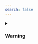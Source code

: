 ```yaml
---
search: false
---
```


<details class="custom-block collapse details">
<summary class="collapsible-header">
	
### Warning

</summary>
<DemoContainer>
	<MButton label="Warning" severity="warning" />
	<MButton label="Warning" variant="text" severity="warning" />
	<MButton label="Warning" variant="outlined" severity="warning" />
	<MButton label="Warning" severity="warning" rounded />
	<MButton label="Warning" variant="text" severity="warning" rounded />
	<MButton label="Warning" variant="outlined" severity="warning" rounded />
</DemoContainer>

::: code-group

```vue [Composition API]
<template>
	<MButton label="Warning" severity="warning" />
	<MButton label="Warning" variant="text" severity="warning" />
	<MButton label="Warning" variant="outlined" severity="warning" />
	<MButton label="Warning" severity="warning" rounded />
	<MButton label="Warning" variant="text" severity="warning" rounded />
	<MButton label="Warning" variant="outlined" severity="warning" rounded />
</template>
```

```vue [Options API]
<template>
	<MButton label="Warning" severity="warning" />
	<MButton label="Warning" variant="text" severity="warning" />
	<MButton label="Warning" variant="outlined" severity="warning" />
	<MButton label="Warning" severity="warning" rounded />
	<MButton label="Warning" variant="text" severity="warning" rounded />
	<MButton label="Warning" variant="outlined" severity="warning" rounded />
</template>
```

:::

</details>

